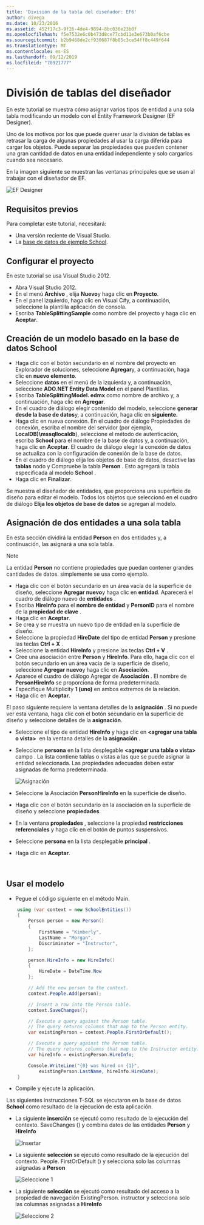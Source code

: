 ```yaml
---
title: 'División de la tabla del diseñador: EF6'
author: divega
ms.date: 10/23/2016
ms.assetid: 452f17c3-9f26-4de4-9894-8bc036e23b0f
ms.openlocfilehash: f5e7532e6c0b473d8ce77cbd11e3e673b0af6cbe
ms.sourcegitcommit: b2b9468de2cf930687f8b85c3ce54ff8c449f644
ms.translationtype: MT
ms.contentlocale: es-ES
ms.lasthandoff: 09/12/2019
ms.locfileid: "70921777"
---
```

# <a name="designer-table-splitting"></a>División de tablas del diseñador
En este tutorial se muestra cómo asignar varios tipos de entidad a una sola tabla modificando un modelo con el Entity Framework Designer (EF Designer).

Uno de los motivos por los que puede querer usar la división de tablas es retrasar la carga de algunas propiedades al usar la carga diferida para cargar los objetos. Puede separar las propiedades que pueden contener una gran cantidad de datos en una entidad independiente y solo cargarlos cuando sea necesario.

En la imagen siguiente se muestran las ventanas principales que se usan al trabajar con el diseñador de EF.

![EF Designer](~/ef6/media/efdesigner.png)

## <a name="prerequisites"></a>Requisitos previos

Para completar este tutorial, necesitará:

- Una versión reciente de Visual Studio.
- La [base de datos de ejemplo School](~/ef6/resources/school-database.md).

## <a name="set-up-the-project"></a>Configurar el proyecto

En este tutorial se usa Visual Studio 2012.

-   Abra Visual Studio 2012.
-   En el menú **Archivo** , elija **Nuevo**y haga clic en **Proyecto**.
-   En el panel izquierdo, haga clic en Visual C\#y, a continuación, seleccione la plantilla aplicación de consola.
-   Escriba **TableSplittingSample** como nombre del proyecto y haga clic en **Aceptar**.

## <a name="create-a-model-based-on-the-school-database"></a>Creación de un modelo basado en la base de datos School

-   Haga clic con el botón secundario en el nombre del proyecto en Explorador de soluciones, seleccione **Agregar**y, a continuación, haga clic en **nuevo elemento**.
-   Seleccione **datos** en el menú de la izquierda y, a continuación, seleccione **ADO.NET Entity Data Model** en el panel Plantillas.
-   Escriba **TableSplittingModel. edmx** como nombre de archivo y, a continuación, haga clic en **Agregar**.
-   En el cuadro de diálogo elegir contenido del modelo, seleccione **generar desde la base de datos**y, a continuación, haga clic en **siguiente.**
-   Haga clic en nueva conexión. En el cuadro de diálogo Propiedades de conexión, escriba el nombre del servidor (por ejemplo, **LocalDB)\\mssqllocaldb**), seleccione el método de autenticación, escriba **School** para el nombre de la base de datos y, a continuación, haga clic en **Aceptar**.
    El cuadro de diálogo elegir la conexión de datos se actualiza con la configuración de conexión de la base de datos.
-   En el cuadro de diálogo elija los objetos de base de datos, desactive las **tablas** nodo y Compruebe la tabla **Person** . Esto agregará la tabla especificada al modelo **School** .
-   Haga clic en **Finalizar**.

Se muestra el diseñador de entidades, que proporciona una superficie de diseño para editar el modelo. Todos los objetos que seleccionó en el cuadro de diálogo **Elija los objetos de base de datos** se agregan al modelo.

## <a name="map-two-entities-to-a-single-table"></a>Asignación de dos entidades a una sola tabla

En esta sección dividirá la entidad **Person** en dos entidades y, a continuación, las asignará a una sola tabla.

> [!NOTE]
> La entidad **Person** no contiene propiedades que puedan contener grandes cantidades de datos. simplemente se usa como ejemplo.

-   Haga clic con el botón secundario en un área vacía de la superficie de diseño, seleccione **Agregar nuevo**y haga clic en **entidad**.
    Aparecerá el cuadro de diálogo nuevo de **entidades** .
-   Escriba **HireInfo** para el **nombre de entidad** y **PersonID** para el nombre de la **propiedad de clave** .
-   Haga clic en **Aceptar**.
-   Se crea y se muestra un nuevo tipo de entidad en la superficie de diseño.
-   Seleccione la propiedad **HireDate** del tipo de entidad **Person** y presione las teclas **Ctrl + X** .
-   Seleccione la entidad **HireInfo** y presione las teclas **Ctrl + V** .
-   Cree una asociación entre **Person** y **HireInfo**. Para ello, haga clic con el botón secundario en un área vacía de la superficie de diseño, seleccione **Agregar nuevo**y haga clic en **Asociación**.
-   Aparece el cuadro de diálogo Agregar de **Asociación** . El nombre de **PersonHireInfo** se proporciona de forma predeterminada.
-   Especifique Multiplicity **1 (uno)** en ambos extremos de la relación.
-   Haga clic en **Aceptar**.

El paso siguiente requiere la ventana detalles de la **asignación** . Si no puede ver esta ventana, haga clic con el botón secundario en la superficie de diseño y seleccione detalles de la **asignación**.

-   Seleccione el tipo de entidad **HireInfo** y haga clic en **&lt;agregar una tabla o vista&gt;**  en la ventana detalles de la **asignación** .
-   Seleccione **persona** en la lista desplegable **&lt;agregar una tabla o vista&gt;** campo . La lista contiene tablas o vistas a las que se puede asignar la entidad seleccionada.
    Las propiedades adecuadas deben estar asignadas de forma predeterminada.

    ![Asignación](~/ef6/media/mapping.png)

-   Seleccione la Asociación **PersonHireInfo** en la superficie de diseño.
-   Haga clic con el botón secundario en la asociación en la superficie de diseño y seleccione **propiedades**.
-   En la ventana **propiedades** , seleccione la propiedad **restricciones referenciales** y haga clic en el botón de puntos suspensivos.
-   Seleccione **persona** en la lista desplegable **principal** .
-   Haga clic en **Aceptar**.

 

## <a name="use-the-model"></a>Usar el modelo

-   Pegue el código siguiente en el método Main.

``` csharp
    using (var context = new SchoolEntities())
    {
        Person person = new Person()
        {
            FirstName = "Kimberly",
            LastName = "Morgan",
            Discriminator = "Instructor",
        };

        person.HireInfo = new HireInfo()
        {
            HireDate = DateTime.Now
        };

        // Add the new person to the context.
        context.People.Add(person);

        // Insert a row into the Person table.  
        context.SaveChanges();

        // Execute a query against the Person table.
        // The query returns columns that map to the Person entity.
        var existingPerson = context.People.FirstOrDefault();

        // Execute a query against the Person table.
        // The query returns columns that map to the Instructor entity.
        var hireInfo = existingPerson.HireInfo;

        Console.WriteLine("{0} was hired on {1}",
            existingPerson.LastName, hireInfo.HireDate);
    }
```
-   Compile y ejecute la aplicación.

Las siguientes instrucciones T-SQL se ejecutaron en la base de datos **School** como resultado de la ejecución de esta aplicación. 

-   La siguiente **inserción** se ejecutó como resultado de la ejecución del contexto. SaveChanges () y combina datos de las entidades **Person** y **HireInfo**

    ![Insertar](~/ef6/media/insert.png)

-   La siguiente **selección** se ejecutó como resultado de la ejecución del contexto. People. FirstOrDefault () y selecciona solo las columnas asignadas a **Person**

    ![Seleccione 1](~/ef6/media/select1.png)

-   La siguiente **selección** se ejecutó como resultado del acceso a la propiedad de navegación ExistingPerson. instructor y selecciona solo las columnas asignadas a **HireInfo**

    ![Seleccione 2](~/ef6/media/select2.png)
